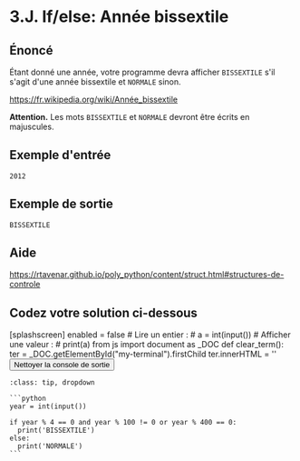 # 3.J. If/else: Année bissextile

## **Énoncé**

Étant donné une année, votre programme devra afficher `BISSEXTILE` s'il s'agit d'une année bissextile et  `NORMALE` sinon.

https://fr.wikipedia.org/wiki/Année_bissextile

**Attention.** Les mots `BISSEXTILE` et `NORMALE` devront être écrits en majuscules.

## Exemple d'entrée

```
2012
```

## Exemple de sortie

```
BISSEXTILE
```

## Aide

https://rtavenar.github.io/poly_python/content/struct.html#structures-de-controle

## Codez votre solution ci-dessous

<py-config>
    [splashscreen]
        enabled = false
</py-config>
<py-repl>
    # Lire un entier :
# a = int(input())
# Afficher une valeur :
# print(a)
</py-repl>
<py-terminal id="my-terminal"></py-terminal>
<py-script>
from js import document as _DOC
def clear_term():
    ter = _DOC.getElementById("my-terminal").firstChild
    ter.innerHTML = ''
</py-script>
<button py-click="clear_term()" id="clear-terminal" class="py-button">Nettoyer la console de sortie</button>


````{admonition} Cliquez ici pour voir la solution
:class: tip, dropdown

```python
year = int(input())

if year % 4 == 0 and year % 100 != 0 or year % 400 == 0:
  print('BISSEXTILE')
else:
  print('NORMALE')
```
````
